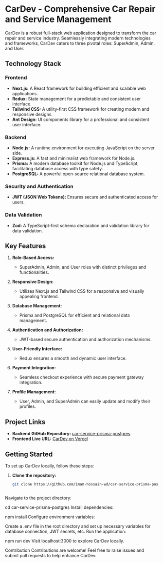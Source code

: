 # CarDev - Comprehensive Car Repair and Service Management

CarDev is a robust full-stack web application designed to transform the car repair and service industry. Seamlessly integrating modern technologies and frameworks, CarDev caters to three pivotal roles: SuperAdmin, Admin, and User.

## Technology Stack

### Frontend
- **Next.js:** A React framework for building efficient and scalable web applications.
- **Redux:** State management for a predictable and consistent user interface.
- **Tailwind CSS:** A utility-first CSS framework for creating modern and responsive designs.
- **Ant Design:** UI components library for a professional and consistent user interface.

### Backend
- **Node.js:** A runtime environment for executing JavaScript on the server side.
- **Express.js:** A fast and minimalist web framework for Node.js.
- **Prisma:** A modern database toolkit for Node.js and TypeScript, facilitating database access with type safety.
- **PostgreSQL:** A powerful open-source relational database system.

### Security and Authentication
- **JWT (JSON Web Tokens):** Ensures secure and authenticated access for users.

### Data Validation
- **Zod:** A TypeScript-first schema declaration and validation library for data validation.

## Key Features

1. **Role-Based Access:**
   - SuperAdmin, Admin, and User roles with distinct privileges and functionalities.

2. **Responsive Design:**
   - Utilizes Next.js and Tailwind CSS for a responsive and visually appealing frontend.

3. **Database Management:**
   - Prisma and PostgreSQL for efficient and relational data management.

4. **Authentication and Authorization:**
   - JWT-based secure authentication and authorization mechanisms.

5. **User-Friendly Interface:**
   - Redux ensures a smooth and dynamic user interface.

6. **Payment Integration:**
   - Seamless checkout experience with secure payment gateway integration.

7. **Profile Management:**
   - User, Admin, and SuperAdmin can easily update and modify their profiles.

## Project Links

- **Backend GitHub Repository:** [car-service-prisma-postgres](https://github.com/imam-hossain-wd/car-service-prisma-postgres)
- **Frontend Live URL:** [CarDev on Vercel](https://car-dev-next.vercel.app/)

## Getting Started

To set up CarDev locally, follow these steps:

1. **Clone the repository:**
   ```bash
   git clone https://github.com/imam-hossain-wd/car-service-prisma-postgres.git


   
Navigate to the project directory:



cd car-service-prisma-postgres
Install dependencies:



npm install
Configure environment variables:



Create a .env file in the root directory and set up necessary variables for database connection, JWT secrets, etc.
Run the application:



npm run dev
Visit localhost:3000 to explore CarDev locally.

Contribution
Contributions are welcome! Feel free to raise issues and submit pull requests to help enhance CarDev.
